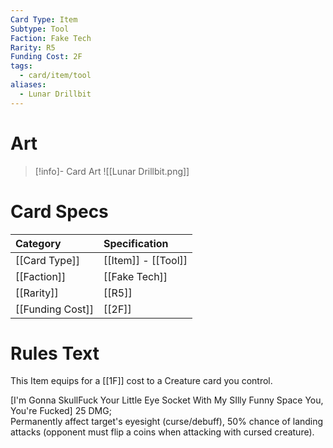 ```yaml
---
Card Type: Item
Subtype: Tool
Faction: Fake Tech
Rarity: R5
Funding Cost: 2F
tags:
  - card/item/tool
aliases:
  - Lunar Drillbit
---
```

# Art

> [!info]- Card Art
> ![[Lunar Drillbit.png]]

# Card Specs

| Category | Specification| 
| :--- | :--- |
| [[Card Type]] | [[Item]] - [[Tool]] |  
| [[Faction]] | [[Fake Tech]] | 
| [[Rarity]] | [[R5]] |  
| [[Funding Cost]] | [[2F]] |  

# Rules Text  

This Item equips for a [[1F]] cost to a Creature card you control.  

[I'm Gonna SkullFuck Your Little Eye Socket With My SIlly Funny Space You, You're Fucked] 25 DMG;  
Permanently affect target's eyesight (curse/debuff), 50% chance of landing attacks (opponent must flip a coins when attacking with cursed creature).  

